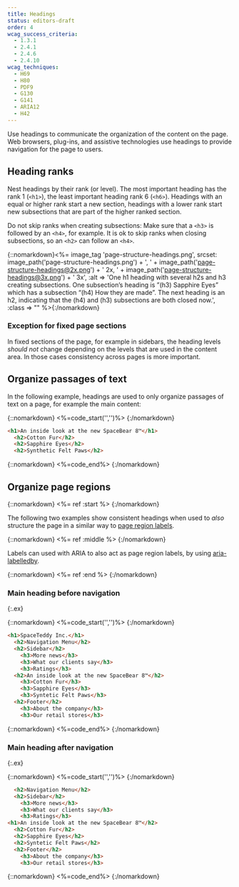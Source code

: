 ```yaml
---
title: Headings
status: editors-draft
order: 4
wcag_success_criteria:
  - 1.3.1
  - 2.4.1
  - 2.4.6
  - 2.4.10
wcag_techniques:
  - H69
  - H80
  - PDF9
  - G130
  - G141
  - ARIA12
  - H42
---
```


Use headings to communicate the organization of the content on the page. Web browsers, plug-ins, and assistive technologies use headings to provide navigation for the page to users.

## Heading ranks

Nest headings by their rank (or level). The most important heading has the rank 1 (`<h1>`), the least important heading rank 6 (`<h6>`). Headings with an equal or higher rank start a new section, headings with a lower rank start new subsections that are part of the higher ranked section.

Do not skip ranks when creating subsections: Make sure that a `<h3>` is followed by an `<h4>`, for example. It is ok to skip ranks when closing subsections, so an `<h2>` can follow an `<h4>`.

{::nomarkdown}<%= image_tag 'page-structure-headings.png', srcset: image_path('page-structure-headings.png') + ', ' + image_path('page-structure-headings@2x.png') + ' 2x, ' + image_path('page-structure-headings@3x.png') + ' 3x', :alt => 'One h1 heading with several h2s and h3 creating subsections. One subsection’s heading is ”(h3) Sapphire Eyes” which has a subsection “(h4) How they are made”. The next heading is an h2, indicating that the (h4) and (h3) subsections are both closed now.', :class => "" %>{:/nomarkdown}

### Exception for fixed page sections

In fixed sections of the page, for example in sidebars, the heading levels _should not_ change depending on the levels that are used in the content area. In those cases consistency across pages is more important.

## Organize passages of text

In the following example, headings are used to only organize passages of text on a page, for example the main content:

{::nomarkdown}
<%=code_start('','')%>
{:/nomarkdown}

~~~html
<h1>An inside look at the new SpaceBear 8™</h1>
  <h2>Cotton Fur</h2>
  <h2>Sapphire Eyes</h2>
  <h2>Synthetic Felt Paws</h2>
~~~

{::nomarkdown}
<%=code_end%>
{:/nomarkdown}

## Organize page regions

{::nomarkdown}
<%= ref :start %>
{:/nomarkdown}

The following two examples show consistent headings when used to _also_ structure the page in a similar way to [page region labels](labels.html).

{::nomarkdown}
<%= ref :middle %>
{:/nomarkdown}

Labels can used with ARIA to also act as page region labels, by using [aria-labelledby](https://w3c.github.io/wai-tutorials/page-structure/labels/#using-aria-labelledby).

{::nomarkdown}
<%= ref :end %>
{:/nomarkdown}

### Main heading before navigation
{:.ex}

{::nomarkdown}
<%=code_start('','')%>
{:/nomarkdown}

~~~html
<h1>SpaceTeddy Inc.</h1>
  <h2>Navigation Menu</h2>
  <h2>Sidebar</h2>
    <h3>More news</h3>
    <h3>What our clients say</h3>
    <h3>Ratings</h3>
  <h2>An inside look at the new SpaceBear 8™</h2>
    <h3>Cotton Fur</h3>
    <h3>Sapphire Eyes</h3>
    <h3>Syntetic Felt Paws</h3>
  <h2>Footer</h2>
    <h3>About the company</h3>
    <h3>Our retail stores</h3>
~~~

{::nomarkdown}
<%=code_end%>
{:/nomarkdown}

### Main heading after navigation
{:.ex}

{::nomarkdown}
<%=code_start('','')%>
{:/nomarkdown}

~~~html
  <h2>Navigation Menu</h2>
  <h2>Sidebar</h2>
    <h3>More news</h3>
    <h3>What our clients say</h3>
    <h3>Ratings</h3>
<h1>An inside look at the new SpaceBear 8™</h2>
  <h2>Cotton Fur</h2>
  <h2>Sapphire Eyes</h2>
  <h2>Syntetic Felt Paws</h2>
  <h2>Footer</h2>
    <h3>About the company</h3>
    <h3>Our retail stores</h3>
~~~

{::nomarkdown}
<%=code_end%>
{:/nomarkdown}
